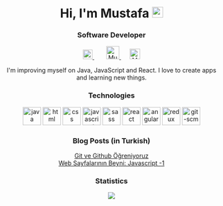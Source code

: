 <!-- <img align='right' src="https://github-readme-stats.vercel.app/api?username=mustafaozturk34&show_icons=true">

<h1>Selam 👋</h1>

![](https://komarev.com/ghpvc/?username=mustafaozturk34)

<a target="_blank" href="https://www.linkedin.com/in/mustafaozturk34/" rel="nofollow" ><img src="https://camo.githubusercontent.com/a493f6833f99fb3c85788d6d9305e6b7a42b838e5ee5d138fd9a8214a7e77472/68747470733a2f2f696d672e736869656c64732e696f2f62616467652f6c696e6b6564696e2d2532333030373742352e7376673f267374796c653d666f722d7468652d6261646765266c6f676f3d6c696e6b6564696e266c6f676f436f6c6f723d7768697465" alt="Linkedin Badge" data-canonical-src="https://img.shields.io/badge/linkedin-%230077B5.svg?&amp;style=for-the-badge&amp;logo=linkedin&amp;logoColor=white" style="max-width:100%;"></a>

[![Mail Badge](https://img.shields.io/badge/mustafa.ozturk3408@gmail.com-c14438?style=for-the-badge&logo=Gmail&logoColor=white&link=mailto:mustafa.ozturk3408@gmail.com)](mailto:mustafa.ozturk3408@gmail.com)

<br>


**mustafaozturk34/mustafaozturk34** is a ✨ _special_ ✨ repository because its `README.md` (this file) appears on your GitHub profile.

Here are some ideas to get you started:

- 🔭 I’m currently working on ...
- 🌱 I’m currently learning ...
- 👯 I’m looking to collaborate on ...
- 🤔 I’m looking for help with ...
- 💬 Ask me about ...
- 📫 How to reach me: ...
- 😄 Pronouns: ...
- ⚡ Fun fact: ...
-->
<h1 align="center">Hi, I'm Mustafa <img src="https://media.giphy.com/media/hvRJCLFzcasrR4ia7z/giphy.gif" width="25px"></h1>
<h3 align="center">Software Developer</h3>

<p align="center">
  <a href="https://www.linkedin.com/in/mustafaozturk34/" style="margin:0 10px">
    <img alt="Mustafa Ozturk's Linkedin" width="22px" src="https://raw.githubusercontent.com/peterthehan/peterthehan/master/assets/linkedin.svg" />
  </a>&nbsp;
  <a href="mailto:mustafa.ozturk3408@gmail.com" style="margin:0 10px">
    <img alt="Mustafa Ozturk's Gmail" width="30px" src="https://raw.githubusercontent.com/jzsfkzm/color-icons-for-gmail/master/resources/Gmail-Icon.png" />
  </a>
  
  <a href="https://medium.com/@mustafa.ozturk3408" style="margin:0 10px">
    <img alt="Mustafa Ozturk's Medium" width="24px" src="https://upload.wikimedia.org/wikipedia/commons/thumb/e/ec/Medium_logo_Monogram.svg/768px-Medium_logo_Monogram.svg.png" />
  </a>
</p>

<p align="center">I'm improving myself on Java, JavaScript and React. I love to create apps and learning new things.</p>

<h3 align="center">Technologies</h3>
<p align="center">
  <img src="https://raw.githubusercontent.com/rahul-jha98/github_readme_icons/main/language_and_tools/square/java/java.svg" alt="java" height="42px"/>
  <img src="https://raw.githubusercontent.com/rahul-jha98/github_readme_icons/main/language_and_tools/square/html/html.svg" alt="html" height="42px"/>
  <img src="https://raw.githubusercontent.com/rahul-jha98/github_readme_icons/main/language_and_tools/square/css/css.svg" alt="css" height="42px"/>
  <img src="https://raw.githubusercontent.com/rahul-jha98/github_readme_icons/main/language_and_tools/square/javascript/javascript.svg" alt="javascript" height="42px"/>
  <img src="https://raw.githubusercontent.com/rahul-jha98/github_readme_icons/main/language_and_tools/square/sass/sass.svg" alt="sass" height="42px"/>
  <img src="https://raw.githubusercontent.com/rahul-jha98/github_readme_icons/main/language_and_tools/square/react/react.svg" alt="react" height="42px"/>
  <img src="https://raw.githubusercontent.com/rahul-jha98/github_readme_icons/main/language_and_tools/square/angular/angular.svg" alt="angular" height="42px"/>
  <img src="https://raw.githubusercontent.com/rahul-jha98/github_readme_icons/main/language_and_tools/square/redux/redux.svg" alt="redux" height="42px"/>
  <img src="https://raw.githubusercontent.com/rahul-jha98/github_readme_icons/main/language_and_tools/square/git-scm/git-scm.svg" alt="git-scm" height="42px"/>
</p>

<h3 align="center">Blog Posts (in Turkish)</h3>

<div align="center">
    <a href="https://medium.com/@mustafa.ozturk3408/git-ve-github-%C3%B6%C4%9Freniyoruz-e2acbf7062a2">Git ve Github Öğreniyoruz</a><br>
    <a href="https://medium.com/@mustafa.ozturk3408/web-sayfalar%C4%B1n%C4%B1n-beyni-javascript-1-e2ce8dc1a3de">Web Sayfalarının Beyni: Javascript -1</a><br>
</div>

<h3 align="center">Statistics</h3>

<div align="center" style="margin:10px 10px">
  <img src="https://github-readme-stats.vercel.app/api/top-langs/?username=mustafaozturk34&layout=compact" />
</div>
